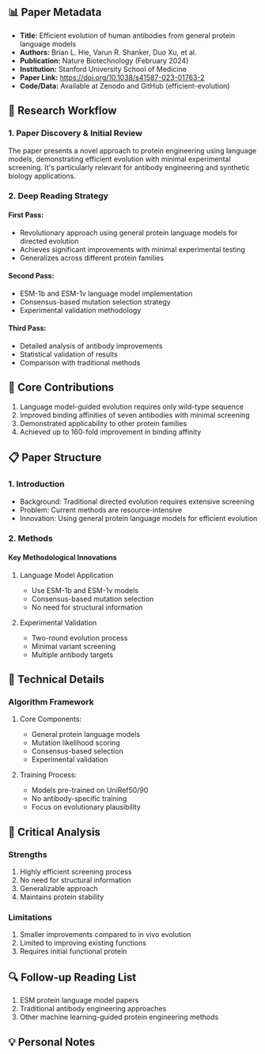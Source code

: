 ## 📊 Paper Metadata
- **Title:** Efficient evolution of human antibodies from general protein language models
- **Authors:** Brian L. Hie, Varun R. Shanker, Duo Xu, et al.
- **Publication:** Nature Biotechnology (February 2024)
- **Institution:** Stanford University School of Medicine
- **Paper Link:** https://doi.org/10.1038/s41587-023-01763-2
- **Code/Data:** Available at Zenodo and GitHub (efficient-evolution)

## 🔄 Research Workflow
### 1. Paper Discovery & Initial Review
The paper presents a novel approach to protein engineering using language models, demonstrating efficient evolution with minimal experimental screening. It's particularly relevant for antibody engineering and synthetic biology applications.

### 2. Deep Reading Strategy
#### First Pass:
- Revolutionary approach using general protein language models for directed evolution
- Achieves significant improvements with minimal experimental testing
- Generalizes across different protein families

#### Second Pass:
- ESM-1b and ESM-1v language model implementation
- Consensus-based mutation selection strategy
- Experimental validation methodology

#### Third Pass:
- Detailed analysis of antibody improvements
- Statistical validation of results
- Comparison with traditional methods

## 🎯 Core Contributions
1. Language model-guided evolution requires only wild-type sequence
2. Improved binding affinities of seven antibodies with minimal screening
3. Demonstrated applicability to other protein families
4. Achieved up to 160-fold improvement in binding affinity

## 📋 Paper Structure
### 1. Introduction
- Background: Traditional directed evolution requires extensive screening
- Problem: Current methods are resource-intensive
- Innovation: Using general protein language models for efficient evolution

### 2. Methods
#### Key Methodological Innovations
1. Language Model Application
   - Use ESM-1b and ESM-1v models
   - Consensus-based mutation selection
   - No need for structural information

2. Experimental Validation
   - Two-round evolution process
   - Minimal variant screening
   - Multiple antibody targets

## 🔬 Technical Details
### Algorithm Framework
1. Core Components:
   - General protein language models
   - Mutation likelihood scoring
   - Consensus-based selection
   - Experimental validation

2. Training Process:
   - Models pre-trained on UniRef50/90
   - No antibody-specific training
   - Focus on evolutionary plausibility

## 💭 Critical Analysis
### Strengths
1. Highly efficient screening process
2. No need for structural information
3. Generalizable approach
4. Maintains protein stability

### Limitations
1. Smaller improvements compared to in vivo evolution
2. Limited to improving existing functions
3. Requires initial functional protein

## 🔍 Follow-up Reading List
1. ESM protein language model papers
2. Traditional antibody engineering approaches
3. Other machine learning-guided protein engineering methods

## 💡 Personal Notes
